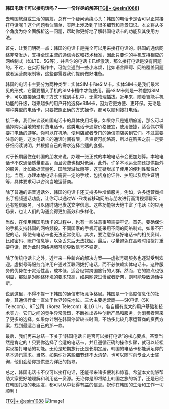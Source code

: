 **韩国电话卡可以接电话吗？——一份详尽的解答[[TG💪+ @esim1088](https://t.me/s/esim1088)]**

去韩国旅游或生活的朋友，总有一个疑问萦绕心头：韩国的电话卡是否可以正常接打电话呢？这个问题看似简单，实际上涉及到了很多细节和背景知识。本文将从多个角度为你全面解析这一问题，帮助你更好地了解韩国电话卡的功能及其使用方法。

首先，让我们明确一点：韩国的电话卡是完全可以用来接打电话的。韩国的通信网络非常发达，支持全球主流的通信协议和技术标准，因此只要你的手机支持相应的网络制式（如LTE、5G等），并且你的电话卡已经激活，那么接打电话是没有问题的。不过，在实际操作中，可能会遇到一些小麻烦，比如语言障碍、网络覆盖问题或者运营商限制等，这些都需要我们提前做好准备。

韩国的电话卡主要分为两种类型：实体SIM卡和eSIM卡。实体SIM卡是我们最常见的形式，它需要插入手机的SIM卡槽中才能使用。而eSIM卡则是一种虚拟SIM卡，可以直接通过电子方式下载到手机中，无需物理插拔。近年来，随着智能手机功能的升级，越来越多的用户开始选择eSIM卡，因为它更方便、更环保。无论是哪种类型的电话卡，只要按照正确的方式操作，都可以顺利接打电话。

接下来，我们来谈谈韩国电话卡的具体使用场景。如果你只是短期旅游，那么可以选择购买当地的预付费电话卡。这类电话卡通常价格便宜，使用便捷，适合偶尔需要打电话的游客。你可以在机场、便利店或者专门的通信商店买到它们。不过需要注意的是，这类电话卡的通话时间有限，且资费可能略高，所以在购买之前一定要仔细阅读说明，并根据自己的需求选择合适的套餐。

对于长期居住在韩国的朋友来说，办理一张正式的本地电话卡会更加划算。本地电话卡不仅通话质量更高，而且资费也相对低廉。此外，许多本地运营商还提供额外的服务，比如数据流量包、国际漫游优惠等，这无疑增加了使用的便利性和性价比。当然，办理本地电话卡需要一定的手续，包括身份证件、护照以及居住证明等，具体要求可以咨询当地运营商。

除了普通的语音通话外，韩国的电话卡还支持多种增值服务。例如，许多运营商推出了视频通话功能，让你可以通过Wi-Fi或者移动网络与朋友进行高清视频聊天；还有短信服务，可以随时随地发送文字信息。这些功能极大地丰富了电话卡的应用场景，也让人们的沟通变得更加高效和多样化。

当然，在使用韩国电话卡的过程中，也有一些注意事项需要牢记。首先，要确保你的手机支持韩国的网络频段。不同国家的手机可能采用不同的网络制式，如果不匹配的话，即使有电话卡也无法正常使用。其次，要注意保存好电话卡的相关资料，比如密码、账户信息等，以免丢失后无法找回。最后，尽量避免在高峰时段拨打重要电话，因为此时网络拥堵可能导致信号不稳定。

除了传统电话卡之外，近年来一种新兴的解决方案——虚拟号码服务也逐渐受到欢迎。虚拟号码服务允许用户通过互联网拨打电话，而不必依赖实体电话卡。这种服务的优势在于灵活性高，成本低，适合经常跨国旅行的人群。然而，它的缺点也很明显，那就是对网络环境的要求较高，如果网速过慢或者断网，则可能导致通话中断。

说到这里，不得不提一下韩国的通信市场竞争格局。韩国是一个高度信息化的社会，其通信行业一直处于世界领先地位。三大主要运营商——SK电讯（SK Telecom）、KT公司（Korea Telecom）和LG U+，各自拥有庞大的用户基础和技术实力。它们之间的竞争异常激烈，不断推出各种创新产品和服务，为消费者带来了更多的选择。如果你计划在韩国停留较长时间，不妨多比较几家运营商的资费方案，找到最适合自己的那一款。

最后，我们再来总结一下关于“韩国电话卡是否可以接打电话”的核心要点。答案当然是肯定的！只要你选择了合适的电话卡，并且遵循正确的操作步骤，就可以轻松实现接打电话的功能。无论是短期旅行还是长期定居，韩国的电话卡都能满足你的基本通讯需求。当然，如果你对某些细节还不太清楚，也可以随时向专业人士咨询，他们会给你提供更为详细的指导。

总之，韩国电话卡不仅可以接打电话，还能带来诸多便利和惊喜。希望本文能够帮助大家更好地理解和利用这一资源。无论你是即将踏上韩国之旅的新手，还是已经在韩国扎根的老朋友，都可以从中获得有益的信息。祝你在韩国的生活和工作一切顺利！

[[TG💪+ @esim1088](https://t.me/s/esim1088) ![Image](https://i.postimg.cc/4NQfJmqS/Snipaste-2025-05-13-00-14-12.png)]
